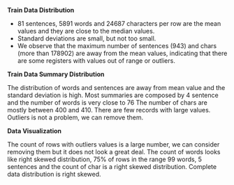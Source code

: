 **Train Data  Distribution**
-  81 sentences, 5891 words and 24687 characters per row are the mean values and they are  close to the median values.
- Standard deviations are  small, but not too small.
- We observe that the maximum number of sentences (943) and chars (more than 178902) are  away from the mean values, indicating that there are some registers with values out of range or outliers.

**Train Data Summary Distribution**

The distribution of words and sentences are away from mean value and the standard deviation is   high.
Most summaries are composed by 4 sentence and the number of words is very close to 76
The number of chars are mostly between 400 and 410.
There are few records with large values. Outliers is not a problem, we can remove them.

**Data Visualization**

The count of rows with outliers values is a large number, we can consider removing them but it does not look a great deal. The count of words looks like right skewed distribution, 75% of rows in the range 99 words, 5 sentences and the count of char is a right skewed distribution. Complete data distribution is right skewed.